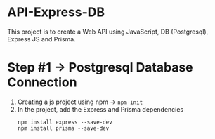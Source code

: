 # API-Express-DB
This project is to create a Web API using JavaScript, DB (Postgresql), Express JS and Prisma.
# Step #1 -> Postgresql Database Connection
1. Creating a js project using npm ->  ``` npm init ```
2. In the project, add the Express and Prisma dependencies 
	``` 
	npm install express --save-dev
	npm install prisma --save-dev 
  	``` 
